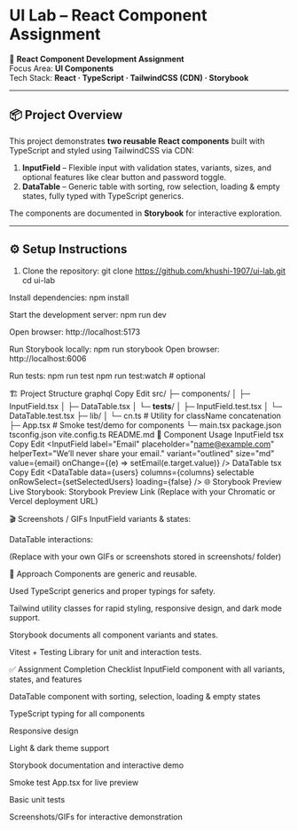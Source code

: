# UI Lab – React Component Assignment

🎨 **React Component Development Assignment**  
Focus Area: **UI Components**  
Tech Stack: **React · TypeScript · TailwindCSS (CDN) · Storybook**

---

## 📦 Project Overview

This project demonstrates **two reusable React components** built with TypeScript and styled using TailwindCSS via CDN:

1. **InputField** – Flexible input with validation states, variants, sizes, and optional features like clear button and password toggle.
2. **DataTable** – Generic table with sorting, row selection, loading & empty states, fully typed with TypeScript generics.

The components are documented in **Storybook** for interactive exploration.

---

## ⚙️ Setup Instructions

1. Clone the repository:
git clone https://github.com/khushi-1907/ui-lab.git
cd ui-lab

Install dependencies:
npm install

Start the development server:
npm run dev

Open browser: http://localhost:5173

Run Storybook locally:
npm run storybook
Open browser: http://localhost:6006

Run tests:
npm run test
npm run test:watch  # optional

🏗 Project Structure
graphql
Copy
Edit
src/
 ├─ components/
 │   ├─ InputField.tsx
 │   ├─ DataTable.tsx
 │   └─ __tests__/
 │       ├─ InputField.test.tsx
 │       └─ DataTable.test.tsx
 ├─ lib/
 │   └─ cn.ts           # Utility for className concatenation
 ├─ App.tsx             # Smoke test/demo for components
 └─ main.tsx
package.json
tsconfig.json
vite.config.ts
README.md
🌈 Component Usage
InputField
tsx
Copy
Edit
<InputField
  label="Email"
  placeholder="name@example.com"
  helperText="We’ll never share your email."
  variant="outlined"
  size="md"
  value={email}
  onChange={(e) => setEmail(e.target.value)}
/>
DataTable
tsx
Copy
Edit
<DataTable<User>
  data={users}
  columns={columns}
  selectable
  onRowSelect={setSelectedUsers}
  loading={false}
/>
🌐 Storybook Preview
Live Storybook: Storybook Preview Link
(Replace with your Chromatic or Vercel deployment URL)

🎬 Screenshots / GIFs
InputField variants & states:


DataTable interactions:


(Replace with your own GIFs or screenshots stored in screenshots/ folder)

📝 Approach
Components are generic and reusable.

Used TypeScript generics and proper typings for safety.

Tailwind utility classes for rapid styling, responsive design, and dark mode support.

Storybook documents all component variants and states.

Vitest + Testing Library for unit and interaction tests.

✅ Assignment Completion Checklist
 InputField component with all variants, states, and features

 DataTable component with sorting, selection, loading & empty states

 TypeScript typing for all components

 Responsive design

 Light & dark theme support

 Storybook documentation and interactive demo

 Smoke test App.tsx for live preview

 Basic unit tests

 Screenshots/GIFs for interactive demonstration
